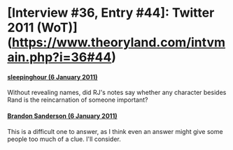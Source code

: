 # [Interview #36, Entry #44]: Twitter 2011 (WoT)](https://www.theoryland.com/intvmain.php?i=36#44)

#### [sleepinghour (6 January 2011)](http://twitter.com/sleepinghour/status/23504031351578625)

Without revealing names, did RJ's notes say whether any character besides Rand is the reincarnation of someone important?

#### [Brandon Sanderson (6 January 2011)](http://twitter.com/BrandonSandrson/status/23513658231357441)

This is a difficult one to answer, as I think even an answer might give some people too much of a clue. I'll consider.

